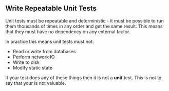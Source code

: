 ## Write Repeatable Unit Tests

Unit tests must be repeatable and deterministic - it must be possible to run them thousands of times in any order and get the same result. This means that they must have no dependency on any external factor.

In practice this means unit tests must not:

* Read or write from databases
* Perform network IO
* Write to disk
* Modify static state

If your test does any of these things then it is not a **unit** test. This is not to say that your is not valuable. 
